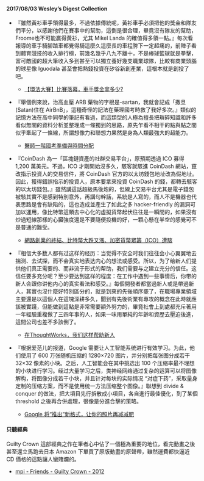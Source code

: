 #### 2017/08/03 Wesley’s Digest Collection

- 『雖然黃衫車手領得最多，不過依據傳統呢，黃衫車手必須把他的獎金和隊友們平分，以感謝他們在賽事中的幫助，這倒是很合理，畢竟沒有隊友的幫助，Froome也不可能贏得黃衫，尤其 Mikel Landa 的確值得多領一點。』每次看報導的車手騎腳踏車都覺得騎這麼久這麼長的車程胯下一定超痛的，前陣子看到體育競技的收入排行榜，前幾名幾乎八九不離十，不是棒球籃球就是拳擊，富可敵國的超大筆收入多到甚至可以獨立養好幾支職業球隊，比較有商業頭腦的球星像 Iguodala 甚至會把熱錢投資在矽谷新創產業，這根本就是創投了吧。
  - [【環法大賽】比賽落幕，車手獎金拿多少?](http://www.cycling-update.info/2017-06-27-08-35-12/2505-tour-2017-0725-1)
  
- 『舉個例來說，治高血壓 ARB 藥物的字根是-sartan，我就會記成「撒旦(Satan)住在 AirBnB」，這種奇怪的記法在藥理國考時救了我好多次。』類似的記憶方法在高中同學的筆記有看過，而這類型的人極為擅長把瑣碎知識和許多看似無關的資料分析並整理成一條獨到的思路，原先乍看不相干的點與點之間似乎牽起了一條線，所謂想像力和聯想力果然是身為人類最強大的超能力。
  - [醫師一階國考準備與時間分配](https://medium.com/@gemwu/%E9%86%AB%E5%B8%AB%E4%B8%80%E9%9A%8E%E5%9C%8B%E8%80%83%E6%BA%96%E5%82%99%E8%88%87%E6%99%82%E9%96%93%E5%88%86%E9%85%8D-13095ba45c62)
  
- 『CoinDash 為一「區塊鏈資產的社群交易平台」，原預期透過 ICO 募得 1,200 萬美元。不過，ICO 才剛開始沒多久，駭客就駭進 CoinDash 網站，竄改指示投資人的交易信件，將 CoinDash 官方的以太坊錢包地址改為假地址。因此，獲得錯誤指示的投資人，原本要拿來投資 CoinDash 的錢，都轉去駭客的以太坊錢包。』雖然講這話超級馬後炮的，但線上交易平台尤其是電子錢包被駭其實不是感到特別意外，再講句幹話，系統是人寫的，而人不是機器也代表思路是會有缺陷的，這也造成並產生了如此之多 hacker-friendly 的漏洞可加以運用，像比特幣這類去中心化的虛擬貨幣起伏往往是一瞬間的，如果沒有炒過短線那樣的心臟強度還是不要隨便投機的好，一顆心懸在半空的感覺可不是普通的難受。
  - [網路創業的終結、比特幣大跌又漲、加密貨幣眾籌（ICO）遭駭](https://daodu.tech/07-20-2017-the-end-of-internet-startups-bitcoin-price-fluctuates-ico-hacked)
  
- 『相信大多数人都有过这样的经历：当觉得不安全时我们往往会小心翼翼地去揣测、去试探，而不会真实地表达内心的想法或感受。所以，为了给新人们提供他们真正需要的、而非流于形式的帮助，我们需要与之建立充分的信任。这信任要多充分呢？至少要达到这样的程度：在工作中遇到一些事情后，你带的新人会跟你讲他内心的真实看法和感受。』每個開發者都當過新人或是帶過新人，其實也沒什麼好特別區分的，就是到來的先後順序罷了，在職場專業領域主要還是以這個人在這塊深耕多久，聞到有先後術業有專攻的概念在此時就應該被實踐，但能做到這點是非常需要額外努力的，畢竟社會上到處都充斥著用一年經驗重複做了三四年事的人，如果一味用單純的年齡和資歷去壓迫後進，這間公司也差不多該倒了。
  - [在ThoughtWorks，我们这样帮助新人](http://insights.thoughtworkers.org/we-help-new-colleagues-like-this/)


- 『根据爱范儿的报道，Google 需要让人工智能系统进行有效学习。为此，他们使用了 600 万张随机压缩的 1280×720 图片，并分别把每张图分成若干 32×32 像素的小块。之后，人工智能会在其中挑选出 100 个压缩率最不理想的小块进行学习。经过大量学习之后，类神经网络通过复杂的运算可以将图像解构，将图像分成若干小块，并且针对每块的实际情况 “对症下药”，采取量身定制的压缩方案，而不是使用统一方法压缩整个图像。』聯想到 divide & conquer 的做法，把大項目先行拆散成小項目，各自進行最佳優化，到了某個 threshold 之後再合併處理，很像是分進合擊的策略。
  - [Google 将“推出”新格式，让你的照片再减减肥](https://36kr.com/p/5085091.html)





#### 只聽經典
Guilty Crown 這部經典之作在筆者心中佔了一個極為重要的地位，看完動畫之後甚至還立馬跑去日本 Amazon 下單買了原版動畫的原聲帶，雖然運費都快逼近 CD 價格的這點讓人蠻賭爛的。
- [mpi - Friends - Guilty Crown - 2012](https://www.youtube.com/watch?v=RQxUTOJn_hc)